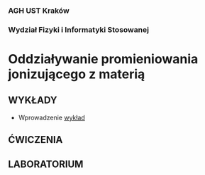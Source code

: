 ### AGH UST Kraków
### Wydział Fizyki i Informatyki Stosowanej
# Oddziaływanie promieniowania jonizującego z materią

## WYKŁADY
- Wprowadzenie [wykład](Files/wyklad_1_Introduction.pdf)

## ĆWICZENIA

## LABORATORIUM
